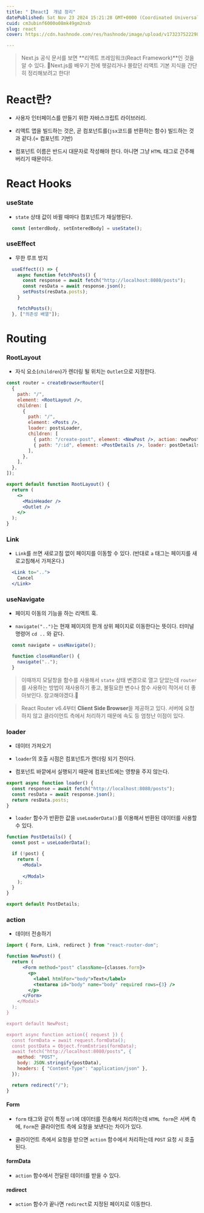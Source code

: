 ```yaml
---
title: "【React】 개념 정리"
datePublished: Sat Nov 23 2024 15:21:28 GMT+0000 (Coordinated Universal Time)
cuid: cm3ubinf6000o08mk49gm2nxb
slug: react
cover: https://cdn.hashnode.com/res/hashnode/image/upload/v1732375222985/54f42520-1d2c-4f82-a059-d3c0c9f7281e.png

---
```


> Next.js 공식 문서를 보면 **리액트 프레임워크(React Framework)**인 것을 알 수 있다. Next.js를 배우기 전에 헷갈리거나 몰랐던 리액트 기본 지식을 간단히 정리해보려고 한다!

  

# React란?

* 사용자 인터페이스를 만들기 위한 자바스크립트 라이브러리.
    
* 리액트 앱을 빌드하는 것은, 곧 컴포넌트를(`jsx`코드를 반환하는 함수) 빌드하는 것과 같다.(= 컴포넌트 기반)
    
* 컴포넌트 이름은 반드시 대문자로 작성해야 한다. 아니면 그냥 `HTML` 태그로 간주해버리기 때문이다.
    

  

# React Hooks

### useState

* `state` 상태 값이 바뀔 때마다 컴포넌트가 재실행된다.
    

```jsx
  const [enterdBody, setEnteredBody] = useState();
```

  

### useEffect

* 무한 루프 방지
    

```jsx
  useEffect(() => {
    async function fetchPosts() {
      const response = await fetch("http://localhost:8080/posts");
      const resData = await response.json();
      setPosts(resData.posts);
    }

    fetchPosts();
  }, ["의존성 배열"]);
```

  

# Routing

### RootLayout

* 자식 요소(`children`)가 렌더링 될 위치는 `Outlet`으로 지정한다.
    

```jsx
const router = createBrowserRouter([
  {
    path: "/",
    element: <RootLayout />,
    children: [
      {
        path: "/",
        element: <Posts />,
        loader: postsLoader,
        children: [
          { path: "/create-post", element: <NewPost />, action: newPostAction },
          { path: "/:id", element: <PostDetails />, loader: postDetailsLoader },
        ],
      },
    ],
  },
]);
```

```jsx
export default function RootLayout() {
  return (
    <>
      <MainHeader />
      <Outlet />
    </>
  );
}
```

  

### Link

* `Link`를 쓰면 새로고침 없이 페이지를 이동할 수 있다. (반대로 `a` 태그는 페이지를 새로고침해서 가져온다.)
    

```jsx
  <Link to="..">
    Cancel
  </Link>
```

  

### useNavigate

* 페이지 이동의 기능을 하는 리액트 훅.
    
* `navigate("..")`는 현재 페이지의 한개 상위 페이지로 이동한다는 뜻이다. 터미널 명령어 `cd ..` 와 같다.
    

```jsx
  const navigate = useNavigate();

  function closeHandler() {
    navigate("..");
  }
```

> 이때까지 모달창을 함수를 사용해서 `state` 상태 변경으로 열고 닫았는데 `router`를 사용하는 방법이 재사용하기 좋고, 불필요한 변수나 함수 사용이 적어서 더 좋아보인다. 참고해야겠다.💭

  

> React Router v6.4부터 **Client Side Browser**을 제공하고 있다. 서버에 요청하지 않고 클라이언트 측에서 처리하기 때문에 속도 등 엄청난 이점이 있다.

### loader

* 데이터 가져오기
    
* `loader`의 호출 시점은 컴포넌트가 렌더링 되기 전이다.
    
* 컴포넌트 바깥에서 실행되기 때문에 컴포넌트에는 영향을 주지 않는다.
    

```jsx
export async function loader() {
  const response = await fetch("http://localhost:8080/posts");
  const resData = await response.json();
  return resData.posts;
}
```

* `loader` 함수가 반환한 값을 `useLoaderData()`를 이용해서 반환된 데이터를 사용할 수 있다.
    

```jsx
function PostDetails() {
  const post = useLoaderData();

  if (!post) {
    return (
      <Modal>
	      
      </Modal>
    );
  }
}

export default PostDetails;
```

  

### action

* 데이터 전송하기
    

```jsx
import { Form, Link, redirect } from "react-router-dom";

function NewPost() {
  return (
      <Form method="post" className={classes.form}>
        <p>
          <label htmlFor="body">Text</label>
          <textarea id="body" name="body" required rows={3} />
        </p>
      </Form>
    </Modal>
  );
}

export default NewPost;

export async function action({ request }) {
  const formData = await request.formData();
  const postData = Object.fromEntries(formData);
  await fetch("http://localhost:8080/posts", {
    method: "POST",
    body: JSON.stringify(postData),
    headers: { "Content-Type": "application/json" },
  });

  return redirect("/");
}
```

#### Form

* `form` 태그와 같이 특정 `url`에 데이터를 전송해서 처리하는데 `HTML form`은 서버 측에, `Form`은 클라이언트 측에 요청을 보낸다는 차이가 있다.
    
* 클라이언트 측에서 요청을 받으면 `action` 함수에서 처리하는데 `POST` 요청 시 호출된다.
    

#### formData

* `action` 함수에서 전달된 데이터를 받을 수 있다.
    

#### redirect

* `action` 함수가 끝나면 `redirect`로 지정된 페이지로 이동한다.